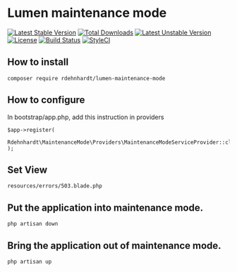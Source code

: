 # Lumen maintenance mode

[![Latest Stable Version](https://poser.pugx.org/rdehnhardt/lumen-maintenance-mode/v/stable)](https://packagist.org/packages/rdehnhardt/lumen-maintenance-mode) [![Total Downloads](https://poser.pugx.org/rdehnhardt/lumen-maintenance-mode/downloads)](https://packagist.org/packages/rdehnhardt/lumen-maintenance-mode) [![Latest Unstable Version](https://poser.pugx.org/rdehnhardt/lumen-maintenance-mode/v/unstable)](https://packagist.org/packages/rdehnhardt/lumen-maintenance-mode) [![License](https://poser.pugx.org/rdehnhardt/lumen-maintenance-mode/license)](https://packagist.org/packages/rdehnhardt/lumen-maintenance-mode) [![Build Status](https://travis-ci.org/rdehnhardt/lumen-maintenance-mode.svg)](https://travis-ci.org/rdehnhardt/lumen-maintenance-mode) [![StyleCI](https://styleci.io/repos/38821310/shield)](https://styleci.io/repos/38821310)

## How to install

```
composer require rdehnhardt/lumen-maintenance-mode
```

## How to configure
In bootstrap/app.php, add this instruction in providers

```
$app->register(
    Rdehnhardt\MaintenanceMode\Providers\MaintenanceModeServiceProvider::class
);
```

## Set View

```
resources/errors/503.blade.php
```

## Put the application into maintenance mode.

```
php artisan down
```

## Bring the application out of maintenance mode.

```
php artisan up
```